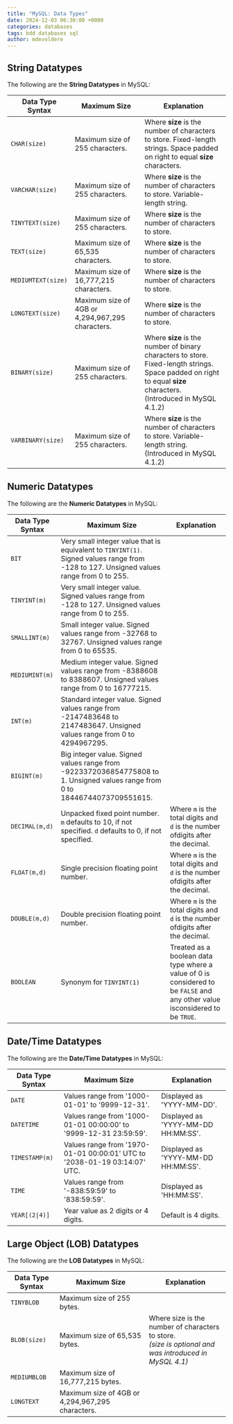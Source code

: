 ```yaml
---
title: "MySQL: Data Types"
date: 2024-12-03 06:30:00 +0000 
categories: databases
tags: bdd databases sql 
author: mdevoldere
--- 
```


## String Datatypes

The following are the **String Datatypes** in MySQL:

| Data Type Syntax   | Maximum Size                                     | Explanation                                                                                                                                                          |
| ------------------ | ------------------------------------------------ | -------------------------------------------------------------------------------------------------------------------------------------------------------------------- |
| `CHAR(size)`       | Maximum size of 255 characters.                  | Where **size** is the number of characters to store. Fixed-length strings. Space padded on right to equal **size** characters.                                       |
| `VARCHAR(size)`    | Maximum size of 255 characters.                  | Where **size** is the number of characters to store. Variable-length string.                                                                                         |
| `TINYTEXT(size)`   | Maximum size of 255 characters.                  | Where **size** is the number of characters to store.                                                                                                                 |
| `TEXT(size)`       | Maximum size of 65,535 characters.               | Where **size** is the number of characters to store.                                                                                                                 |
| `MEDIUMTEXT(size)` | Maximum size of 16,777,215 characters.           | Where **size** is the number of characters to store.                                                                                                                 |
| `LONGTEXT(size)`   | Maximum size of 4GB or 4,294,967,295 characters. | Where **size** is the number of characters to store.                                                                                                                 |
| `BINARY(size)`     | Maximum size of 255 characters.                  | Where **size** is the number of binary characters to store. Fixed-length strings. Space padded on right to equal **size** characters.<br>(Introduced in MySQL 4.1.2) |
| `VARBINARY(size)`  | Maximum size of 255 characters.                  | Where **size** is the number of characters to store. Variable-length string.<br>(Introduced in MySQL 4.1.2)                                                          |


## Numeric Datatypes

The following are the **Numeric Datatypes** in MySQL:

| Data Type Syntax        | Maximum Size                                                                                                                            | Explanation                                                                                                                                                   |
| ----------------------- | --------------------------------------------------------------------------------------------------------------------------------------- | ------------------------------------------------------------------------------------------------------------------------------------------------------------- |
| `BIT`                   | Very small integer value that is equivalent to `TINYINT(1)`. Signed values range from -128 to 127. Unsigned values range from 0 to 255. |
| `TINYINT(m)`            | Very small integer value. Signed values range from -128 to 127. Unsigned values range from 0 to 255.                                    |
| `SMALLINT(m)`           | Small integer value. Signed values range from -32768 to 32767. Unsigned values range from 0 to 65535.                                   |
| `MEDIUMINT(m)`          | Medium integer value. Signed values range from -8388608 to 8388607. Unsigned values range from 0 to 16777215.                           |
| `INT(m)`                | Standard integer value. Signed values range from -2147483648 to 2147483647. Unsigned values range from 0 to 4294967295.                 |
| `BIGINT(m)`             | Big integer value. Signed values range from -9223372036854775808 to 1. Unsigned values range from 0 to 18446744073709551615.            |
| `DECIMAL(m,d)`          | Unpacked fixed point number. `m` defaults to 10, if not specified. `d` defaults to 0, if not specified.                                 | Where `m` is the total digits and `d` is the number ofdigits after the decimal.                                                                               |
| `FLOAT(m,d)`            | Single precision floating point number.                                                                                                 | Where `m` is the total digits and `d` is the number ofdigits after the decimal.                                                                               |
| `DOUBLE(m,d)`           | Double precision floating point number.                                                                                                 | Where `m` is the total digits and `d` is the number ofdigits after the decimal.                                                                               |
| `BOOLEAN`               | Synonym for `TINYINT(1)`                                                                                                                | Treated as a boolean data type where a value of 0 is considered to be `FALSE` and any other value isconsidered to be `TRUE`.                                  |


## Date/Time Datatypes

The following are the **Date/Time Datatypes** in MySQL:

| Data Type Syntax | Maximum Size                                                              | Explanation                         |
| ---------------- | ------------------------------------------------------------------------- | ----------------------------------- |
| `DATE`           | Values range from '1000-01-01' to '9999-12-31'.                           | Displayed as 'YYYY-MM-DD'.          |
| `DATETIME`       | Values range from '1000-01-01 00:00:00' to '9999-12-31 23:59:59'.         | Displayed as 'YYYY-MM-DD HH:MM:SS'. |
| `TIMESTAMP(m)`   | Values range from '1970-01-01 00:00:01' UTC to '2038-01-19 03:14:07' UTC. | Displayed as 'YYYY-MM-DD HH:MM:SS'. |
| `TIME`           | Values range from '-838:59:59' to '838:59:59'.                            | Displayed as 'HH:MM:SS'.            |
| `YEAR[(2\|4)]`    | Year value as 2 digits or 4 digits.                                       | Default is 4 digits.                |


## Large Object (LOB) Datatypes

The following are the **LOB Datatypes** in MySQL:

| Data Type Syntax | Maximum Size                                     | Explanation                                                                                              |
| ---------------- | ------------------------------------------------ | -------------------------------------------------------------------------------------------------------- |
| `TINYBLOB`       | Maximum size of 255 bytes.                       |
| `BLOB(size)`     | Maximum size of 65,535 bytes.                    | Where size is the number of characters to store.<br>*(size is optional and was introduced in MySQL 4.1)* |
| `MEDIUMBLOB`     | Maximum size of 16,777,215 bytes.                |
| `LONGTEXT`       | Maximum size of 4GB or 4,294,967,295 characters. |